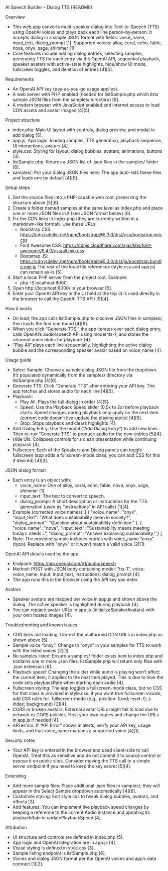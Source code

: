 
AI Speech Builder – Dialog TTS (README)

Overview
- This web app converts multi-speaker dialog into Text-to-Speech (TTS) using OpenAI voices and plays back each line person-by-person. It accepts dialog in a simple JSON format with fields: voice_name, input_text, dialog_prompt [1]. Supported voices: alloy, coral, echo, fable, nova, onyx, sage, shimmer [1].
- Core features include adding dialog entries, selecting samples, generating TTS for each entry via the OpenAI API, sequential playback, speaker avatars with active-state highlights, hide/show UI mode, fullscreen toggles, and deletion of entries [4][5].

Requirements
- An OpenAI API key (pay-as-you-go usage applies).
- A web server with PHP enabled (needed for listSample.php which lists sample JSON files from the samples/ directory) [6].
- A modern browser with JavaScript enabled and internet access to load CDN assets and avatar images [4][5].

Project structure
- index.php: Main UI layout with controls, dialog preview, and modal to add dialog [5].
- app.js: App logic: loading samples, TTS generation, playback sequence, UI interactions, avatars [4].
- style.css: Styling for layout, dialog bubbles, avatars, animations, buttons [3].
- listSample.php: Returns a JSON list of .json files in the samples/ folder [6].
- samples/: Put your dialog JSON files here. The app auto-lists these files and loads one by default [4][6].

Setup steps
1) Get the source files into a PHP-capable web root, preserving the structure above [5][6].
2) Create a folder named samples at the same level as index.php and place one or more JSON files in it (see JSON format below) [6].
3) Fix the CDN links in index.php (they are currently written in a markdown-like format). Use these URLs:
   - Bootstrap CSS: https://cdn.jsdelivr.net/npm/bootstrap@5.3.0/dist/css/bootstrap.min.css
   - Font Awesome CSS: https://cdnjs.cloudflare.com/ajax/libs/font-awesome/6.4.0/css/all.min.css
   - Bootstrap JS: https://cdn.jsdelivr.net/npm/bootstrap@5.3.0/dist/js/bootstrap.bundle.min.js
   The rest of the local file references (style.css and app.js) can remain as-is [5].
4) Start a local PHP server from the project root. Example:
   - php -S localhost:8000
5) Open http://localhost:8000/ in your browser [5].
6) Enter your OpenAI API key in the UI field at the top (it is used directly in the browser to call the OpenAI TTS API) [5][4].

How it works
- On load, the app calls listSample.php to discover JSON files in samples/, then loads the first one found [4][6].
- When you click “Generate TTS,” the app iterates over each dialog entry, calls OpenAI’s audio/speech API using model tts-1, and stores the returned audio blobs for playback [4].
- “Play All” plays each line sequentially, highlighting the active dialog bubble and the corresponding speaker avatar based on voice_name [4].

Usage guide
- Select Sample: Choose a sample dialog JSON file from the dropdown. It’s populated dynamically from the samples/ directory via listSample.php [4][6].
- Generate TTS: Click “Generate TTS” after entering your API key. The app fetches and stores audio for each line [4][5].
- Playback:
  - Play All: Plays the full dialog in order [4][5].
  - Speed: Use the Playback Speed slider (0.5x to 2x) before playback starts. Speed changes during playback only apply on the next item (current code doesn’t live-update the playing audio) [4][5].
  - Stop: Stops playback and clears highlights [4].
- Add Dialog Entry: Use the modal (“Add Dialog Entry”) to add new lines. Then re-run “Generate TTS” to produce audio for the new entries [5][4].
- Hide UIs: Collapses controls for a clean presentation while continuing playback [4].
- Fullscreen: Each of the Speakers and Dialog panels can toggle fullscreen (app adds a fullscreen-mode class; you can add CSS for this if desired) [4][3].

JSON dialog format
- Each entry is an object with:
  - voice_name: One of alloy, coral, echo, fable, nova, onyx, sage, shimmer [1].
  - input_text: The text to convert to speech.
  - dialog_prompt: A short description or instructions for the TTS generation (used as “instructions” in API calls) [1][4].
- Example (corrected voice names):
  [
    { "voice_name": "onyx", "input_text": "What does sustainability mean in society?", "dialog_prompt": "Question about sustainability definition." },
    { "voice_name": "nova", "input_text": "Sustainability means meeting today’s needs...", "dialog_prompt": "Answer explaining sustainability." }
  ]
- Note: The provided sample includes entries with voice_name "onxy" (typo). Replace with "onyx" or it won’t match a valid voice [2][1].

OpenAI API details used by the app
- Endpoint: https://api.openai.com/v1/audio/speech
- Method: POST with JSON body containing model: "tts-1", voice: voice_name, input: input_text, instructions: dialog_prompt [4].
- The app runs this in the browser using the API key you enter.

Avatars
- Speaker avatars are mapped per voice in app.js and shown above the dialog. The active speaker is highlighted during playback [4].
- You can replace avatar URLs in app.js (initializeSpeakerAvatars) with your own hosted images [4].

Troubleshooting and known issues
- CDN links not loading: Correct the malformed CDN URLs in index.php as shown above [5].
- Sample voice “onxy”: Change to “onyx” in your samples for TTS to work with the listed voices [2][1].
- No samples listed: Ensure a samples/ folder exists next to index.php and contains one or more .json files. listSample.php will return only files with .json extension [6].
- Playback speed: Changing the slider while audio is playing won’t affect the current item; it applies to the next item played. This is due to how the code sets playbackRate when starting each audio [4].
- Fullscreen styling: The app toggles a fullscreen-mode class, but no CSS for that class is provided in style.css. If you want true fullscreen visuals, add CSS rules for .fullscreen-mode (e.g., position: fixed; inset: 0; z-index; background) [3][4].
- CORS or broken avatars: External avatar URLs might fail to load due to network or CORS policies. Host your own copies and change the URLs in app.js if needed [4].
- API errors: If “API Error” shows in alerts, verify your API key, usage limits, and that voice_name matches a supported voice [4][1].

Security notes
- Your API key is entered in the browser and used client-side to call OpenAI. Treat this as sensitive and do not commit it to source control or expose it on public sites. Consider moving the TTS call to a simple server endpoint if you need to keep the key secret [5][4].

Extending
- Add more sample files: Place additional .json files in samples/; they will appear in the Select Sample dropdown automatically [4][6].
- Customize styling: Edit style.css to tweak dialog bubbles, avatars, and effects [3].
- Add features: You can implement live playback speed changes by keeping a reference to the current Audio instance and updating its playbackRate in updatePlaybackSpeed [4].

Attribution
- UI structure and controls are defined in index.php [5].
- App logic and OpenAI integration are in app.js [4].
- Visual styling is defined in style.css [3].
- Sample listing endpoint is listSample.php [6].
- Voices and dialog JSON format per the OpenAI voices and app’s data contract [1][2].
